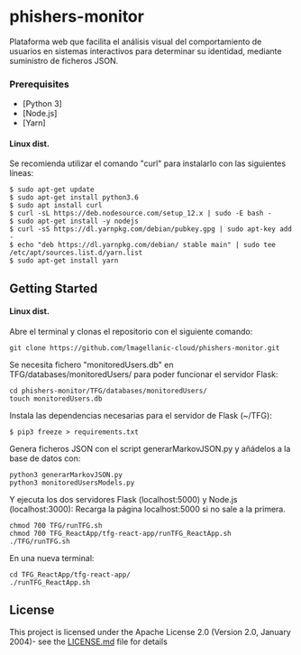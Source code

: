 # phishers-monitor
Plataforma web que facilita el análisis visual del comportamiento de usuarios en sistemas interactivos para determinar su identidad, mediante suministro de ficheros JSON.

### Prerequisites

* [Python 3]
* [Node.js]
* [Yarn]

#### Linux dist. 
Se recomienda utilizar el comando "curl" para instalarlo con las siguientes líneas:
```
$ sudo apt-get update
$ sudo apt-get install python3.6
$ sudo apt install curl
$ curl -sL https://deb.nodesource.com/setup_12.x | sudo -E bash -
$ sudo apt-get install -y nodejs
$ curl -sS https://dl.yarnpkg.com/debian/pubkey.gpg | sudo apt-key add -
$ echo "deb https://dl.yarnpkg.com/debian/ stable main" | sudo tee /etc/apt/sources.list.d/yarn.list
$ sudo apt-get install yarn
```

## Getting Started

#### Linux dist. 

Abre el terminal y clonas el repositorio con el siguiente comando:
```
git clone https://github.com/lmagellanic-cloud/phishers-monitor.git
```

Se necesita fichero "monitoredUsers.db" en TFG/databases/monitoredUsers/ para poder funcionar el servidor Flask:
```
cd phishers-monitor/TFG/databases/monitoredUsers/
touch monitoredUsers.db
```

Instala las dependencias necesarias para el servidor de Flask (~/TFG):
```
$ pip3 freeze > requirements.txt
```

Genera ficheros JSON con el script generarMarkovJSON.py y añádelos a la base de datos con:
```
python3 generarMarkovJSON.py 
python3 monitoredUsersModels.py 
```

Y ejecuta los dos servidores Flask (localhost:5000) y Node.js (localhost:3000):
Recarga la página localhost:5000 si no sale a la primera.
```
chmod 700 TFG/runTFG.sh 
chmod 700 TFG_ReactApp/tfg-react-app/runTFG_ReactApp.sh 
./TFG/runTFG.sh 
```
En una nueva terminal:
```
cd TFG_ReactApp/tfg-react-app/
./runTFG_ReactApp.sh 
```

## License

This project is licensed under the Apache License 2.0 (Version 2.0, January 2004)- see the [LICENSE.md](LICENSE.md) file for details
